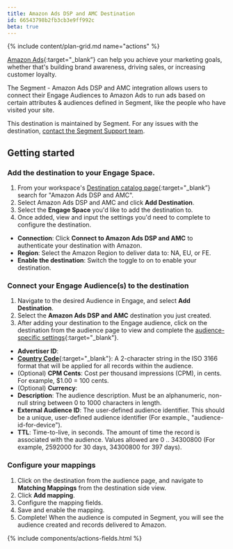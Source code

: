 ```yaml
---
title: Amazon Ads DSP and AMC Destination
id: 66543798b2fb3cb3e9ff992c
beta: true
---
```


{% include content/plan-grid.md name="actions" %}

[Amazon Ads](https://advertising.amazon.com/?utm_source=segmentio&utm_medium=docs&utm_campaign=partners){:target="_blank”} can help you achieve your marketing goals, whether that's building brand awareness, driving sales, or increasing customer loyalty. 

The Segment - Amazon Ads DSP and AMC integration allows users to connect their Engage Audiences to Amazon Ads to run ads based on certain attributes & audiences defined in Segment, like the people who have visited your site.
 
This destination is maintained by Segment. For any issues with the destination, [contact the Segment Support team](mailto:friends@segment.com).

## Getting started

### Add the destination to your **Engage Space**. 

1. From your workspace's [Destination catalog page](https://app.segment.com/goto-my-workspace/destinations/catalog){:target="_blank”} search for "Amazon Ads DSP and AMC".
2. Select Amazon Ads DSP and AMC and click **Add Destination**.
3. Select the **Engage Space** you'd like to add the destination to.
4. Once added, view and input the settings you'd need to complete to configure the destination. 
  - **Connection**: Click **Connect to Amazon Ads DSP and AMC** to authenticate your destination with Amazon.
  - **Region**: Select the Amazon Region to deliver data to: NA, EU, or FE.
  - **Enable the destination**: Switch the toggle to on to enable your destination. 

### Connect your Engage Audience(s) to the destination

1. Navigate to the desired Audience in Engage, and select **Add Destination**.
2. Select the **Amazon Ads DSP and AMC** destination you just created.
4. After adding your destination to the Engage audience, click on the destination from the audience page to view and complete the [audience-specific settings](https://advertising.amazon.com/API/docs/en-us/amc-advertiser-audience#tag/Audience-Metadata){:target="_blank"}. 
  - **Advertiser ID**:
  - [**Country Code**](https://advertising.amazon.com/API/docs/en-us/guides/amazon-marketing-cloud/audiences/audience-management-service#country-code){:target="_blank"}: A 2-character string in the ISO 3166 format that will be applied for all records within the audience.
  - (Optional) **CPM Cents**: Cost per thousand impressions (CPM), in cents. For example, $1.00 = 100 cents.
  - (Optional) **Currency**:
  - **Description**: The audience description. Must be an alphanumeric, non-null string between 0 to 1000 characters in length.
  - **External Audience ID**: The user-defined audience identifier. This should be a unique, user-defined audience identifier (For example., "audience-id-for-device").
  - **TTL**: Time-to-live, in seconds. The amount of time the record is associated with the audience. Values allowed are 0 .. 34300800 (For example, 2592000 for 30 days, 34300800 for 397 days). 

### Configure your mappings

1. Click on the destination from the audience page, and navigate to **Matching Mappings** from the destination side view.
2. Click **Add mapping**.
3. Configure the mapping fields.
4. Save and enable the mapping.
5. Complete! When the audience is computed in Segment, you will see the audience created and records delivered to Amazon.

{% include components/actions-fields.html %}

